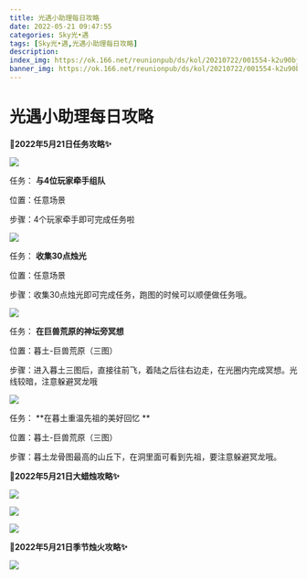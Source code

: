 ```yaml
---
title: 光遇小助理每日攻略
date: 2022-05-21 09:47:55
categories: Sky光•遇
tags: [Sky光•遇,光遇小助理每日攻略]
description: 
index_img: https://ok.166.net/reunionpub/ds/kol/20210722/001554-k2u90bj7ay.png?imageView&thumbnail=600x0&type=jpg
banner_img: https://ok.166.net/reunionpub/ds/kol/20210722/001554-k2u90bj7ay.png?imageView&thumbnail=600x0&type=jpg
---
```

# 光遇小助理每日攻略
**🎉2022年5月21日任务攻略✨**

![](https://ok.166.net/reunionpub/ds/kol/20220521/003811-dljmqu43zc.png)

任务： **与4位玩家牵手组队**

位置：任意场景

步骤：4个玩家牵手即可完成任务啦

![](https://ok.166.net/reunionpub/ds/kol/20220521/003915-51kj9hr64l.png)

任务： **收集30点烛光**

位置：任意场景

步骤：收集30点烛光即可完成任务，跑图的时候可以顺便做任务哦。

![](https://ok.166.net/reunionpub/ds/kol/20220521/004737-05j169ayfs.png)

任务： **在巨兽荒原的神坛旁冥想**

位置：暮土-巨兽荒原（三图）

步骤：进入暮土三图后，直接往前飞，着陆之后往右边走，在光圈内完成冥想。光线较暗，注意躲避冥龙哦

![](https://ok.166.net/reunionpub/ds/kol/20220521/005315-dj71g39riy.png)

任务： **在暮土重温先祖的美好回忆  **

位置：暮土-巨兽荒原（三图）

步骤：暮土龙骨图最高的山丘下，在洞里面可看到先祖，要注意躲避冥龙哦。

 **🎉2022年5月21日大蜡烛攻略✨**

![](https://ok.166.net/reunionpub/ds/kol/20220521/003944-8af2kid6u0.png)

![](https://ok.166.net/reunionpub/ds/kol/20220521/004253-ry45k2vif3.png)

![](https://ok.166.net/reunionpub/ds/kol/20220521/004423-ofethkl1pd.png)

  

 **🎉2022年5月21日季节烛火攻略✨**

![](https://ok.166.net/reunionpub/ds/kol/20220521/004519-gqorpe05yh.png)

  

